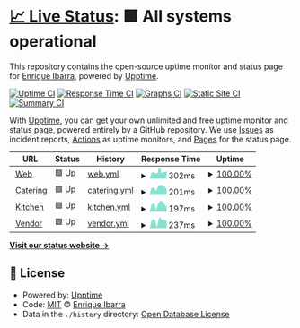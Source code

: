 # [📈 Live Status](https://enrique-ibarra.github.io/rh-v2): <!--live status--> **🟩 All systems operational**

This repository contains the open-source uptime monitor and status page for [Enrique Ibarra](https://enrique-ibarra.github.io/rh-v2), powered by [Upptime](https://github.com/upptime/upptime).

[![Uptime CI](https://github.com/enrique-ibarra/rh-v2/workflows/Uptime%20CI/badge.svg)](https://github.com/enrique-ibarra/rh-v2/actions?query=workflow%3A%22Uptime+CI%22)
[![Response Time CI](https://github.com/enrique-ibarra/rh-v2/workflows/Response%20Time%20CI/badge.svg)](https://github.com/enrique-ibarra/rh-v2/actions?query=workflow%3A%22Response+Time+CI%22)
[![Graphs CI](https://github.com/enrique-ibarra/rh-v2/workflows/Graphs%20CI/badge.svg)](https://github.com/enrique-ibarra/rh-v2/actions?query=workflow%3A%22Graphs+CI%22)
[![Static Site CI](https://github.com/enrique-ibarra/rh-v2/workflows/Static%20Site%20CI/badge.svg)](https://github.com/enrique-ibarra/rh-v2/actions?query=workflow%3A%22Static+Site+CI%22)
[![Summary CI](https://github.com/enrique-ibarra/rh-v2/workflows/Summary%20CI/badge.svg)](https://github.com/enrique-ibarra/rh-v2/actions?query=workflow%3A%22Summary+CI%22)

With [Upptime](https://upptime.js.org), you can get your own unlimited and free uptime monitor and status page, powered entirely by a GitHub repository. We use [Issues](https://github.com/enrique-ibarra/rh-v2/issues) as incident reports, [Actions](https://github.com/enrique-ibarra/rh-v2/actions) as uptime monitors, and [Pages](https://enrique-ibarra.github.io/rh-v2) for the status page.

<!--start: status pages-->
<!-- This summary is generated by Upptime (https://github.com/upptime/upptime) -->
<!-- Do not edit this manually, your changes will be overwritten -->
<!-- prettier-ignore -->
| URL | Status | History | Response Time | Uptime |
| --- | ------ | ------- | ------------- | ------ |
| <img alt="" src="https://roaminghunger.com/favicon.ico" height="13"> [Web](https://roaminghunger.com) | 🟩 Up | [web.yml](https://github.com/enrique-ibarra/rh-v2/commits/HEAD/history/web.yml) | <details><summary><img alt="Response time graph" src="./graphs/web/response-time-week.png" height="20"> 302ms</summary><br><a href="https://enrique-ibarra.github.io/rh-v2/history/web"><img alt="Response time 317" src="https://img.shields.io/endpoint?url=https%3A%2F%2Fraw.githubusercontent.com%2Fenrique-ibarra%2Frh-v2%2FHEAD%2Fapi%2Fweb%2Fresponse-time.json"></a><br><a href="https://enrique-ibarra.github.io/rh-v2/history/web"><img alt="24-hour response time 274" src="https://img.shields.io/endpoint?url=https%3A%2F%2Fraw.githubusercontent.com%2Fenrique-ibarra%2Frh-v2%2FHEAD%2Fapi%2Fweb%2Fresponse-time-day.json"></a><br><a href="https://enrique-ibarra.github.io/rh-v2/history/web"><img alt="7-day response time 302" src="https://img.shields.io/endpoint?url=https%3A%2F%2Fraw.githubusercontent.com%2Fenrique-ibarra%2Frh-v2%2FHEAD%2Fapi%2Fweb%2Fresponse-time-week.json"></a><br><a href="https://enrique-ibarra.github.io/rh-v2/history/web"><img alt="30-day response time 327" src="https://img.shields.io/endpoint?url=https%3A%2F%2Fraw.githubusercontent.com%2Fenrique-ibarra%2Frh-v2%2FHEAD%2Fapi%2Fweb%2Fresponse-time-month.json"></a><br><a href="https://enrique-ibarra.github.io/rh-v2/history/web"><img alt="1-year response time 317" src="https://img.shields.io/endpoint?url=https%3A%2F%2Fraw.githubusercontent.com%2Fenrique-ibarra%2Frh-v2%2FHEAD%2Fapi%2Fweb%2Fresponse-time-year.json"></a></details> | <details><summary><a href="https://enrique-ibarra.github.io/rh-v2/history/web">100.00%</a></summary><a href="https://enrique-ibarra.github.io/rh-v2/history/web"><img alt="All-time uptime 99.89%" src="https://img.shields.io/endpoint?url=https%3A%2F%2Fraw.githubusercontent.com%2Fenrique-ibarra%2Frh-v2%2FHEAD%2Fapi%2Fweb%2Fuptime.json"></a><br><a href="https://enrique-ibarra.github.io/rh-v2/history/web"><img alt="24-hour uptime 100.00%" src="https://img.shields.io/endpoint?url=https%3A%2F%2Fraw.githubusercontent.com%2Fenrique-ibarra%2Frh-v2%2FHEAD%2Fapi%2Fweb%2Fuptime-day.json"></a><br><a href="https://enrique-ibarra.github.io/rh-v2/history/web"><img alt="7-day uptime 100.00%" src="https://img.shields.io/endpoint?url=https%3A%2F%2Fraw.githubusercontent.com%2Fenrique-ibarra%2Frh-v2%2FHEAD%2Fapi%2Fweb%2Fuptime-week.json"></a><br><a href="https://enrique-ibarra.github.io/rh-v2/history/web"><img alt="30-day uptime 100.00%" src="https://img.shields.io/endpoint?url=https%3A%2F%2Fraw.githubusercontent.com%2Fenrique-ibarra%2Frh-v2%2FHEAD%2Fapi%2Fweb%2Fuptime-month.json"></a><br><a href="https://enrique-ibarra.github.io/rh-v2/history/web"><img alt="1-year uptime 99.89%" src="https://img.shields.io/endpoint?url=https%3A%2F%2Fraw.githubusercontent.com%2Fenrique-ibarra%2Frh-v2%2FHEAD%2Fapi%2Fweb%2Fuptime-year.json"></a></details>
| <img alt="" src="https://catering.roaminghunger.com/favicon.ico" height="13"> [Catering](https://catering.roaminghunger.com) | 🟩 Up | [catering.yml](https://github.com/enrique-ibarra/rh-v2/commits/HEAD/history/catering.yml) | <details><summary><img alt="Response time graph" src="./graphs/catering/response-time-week.png" height="20"> 201ms</summary><br><a href="https://enrique-ibarra.github.io/rh-v2/history/catering"><img alt="Response time 238" src="https://img.shields.io/endpoint?url=https%3A%2F%2Fraw.githubusercontent.com%2Fenrique-ibarra%2Frh-v2%2FHEAD%2Fapi%2Fcatering%2Fresponse-time.json"></a><br><a href="https://enrique-ibarra.github.io/rh-v2/history/catering"><img alt="24-hour response time 177" src="https://img.shields.io/endpoint?url=https%3A%2F%2Fraw.githubusercontent.com%2Fenrique-ibarra%2Frh-v2%2FHEAD%2Fapi%2Fcatering%2Fresponse-time-day.json"></a><br><a href="https://enrique-ibarra.github.io/rh-v2/history/catering"><img alt="7-day response time 201" src="https://img.shields.io/endpoint?url=https%3A%2F%2Fraw.githubusercontent.com%2Fenrique-ibarra%2Frh-v2%2FHEAD%2Fapi%2Fcatering%2Fresponse-time-week.json"></a><br><a href="https://enrique-ibarra.github.io/rh-v2/history/catering"><img alt="30-day response time 229" src="https://img.shields.io/endpoint?url=https%3A%2F%2Fraw.githubusercontent.com%2Fenrique-ibarra%2Frh-v2%2FHEAD%2Fapi%2Fcatering%2Fresponse-time-month.json"></a><br><a href="https://enrique-ibarra.github.io/rh-v2/history/catering"><img alt="1-year response time 238" src="https://img.shields.io/endpoint?url=https%3A%2F%2Fraw.githubusercontent.com%2Fenrique-ibarra%2Frh-v2%2FHEAD%2Fapi%2Fcatering%2Fresponse-time-year.json"></a></details> | <details><summary><a href="https://enrique-ibarra.github.io/rh-v2/history/catering">100.00%</a></summary><a href="https://enrique-ibarra.github.io/rh-v2/history/catering"><img alt="All-time uptime 99.89%" src="https://img.shields.io/endpoint?url=https%3A%2F%2Fraw.githubusercontent.com%2Fenrique-ibarra%2Frh-v2%2FHEAD%2Fapi%2Fcatering%2Fuptime.json"></a><br><a href="https://enrique-ibarra.github.io/rh-v2/history/catering"><img alt="24-hour uptime 100.00%" src="https://img.shields.io/endpoint?url=https%3A%2F%2Fraw.githubusercontent.com%2Fenrique-ibarra%2Frh-v2%2FHEAD%2Fapi%2Fcatering%2Fuptime-day.json"></a><br><a href="https://enrique-ibarra.github.io/rh-v2/history/catering"><img alt="7-day uptime 100.00%" src="https://img.shields.io/endpoint?url=https%3A%2F%2Fraw.githubusercontent.com%2Fenrique-ibarra%2Frh-v2%2FHEAD%2Fapi%2Fcatering%2Fuptime-week.json"></a><br><a href="https://enrique-ibarra.github.io/rh-v2/history/catering"><img alt="30-day uptime 100.00%" src="https://img.shields.io/endpoint?url=https%3A%2F%2Fraw.githubusercontent.com%2Fenrique-ibarra%2Frh-v2%2FHEAD%2Fapi%2Fcatering%2Fuptime-month.json"></a><br><a href="https://enrique-ibarra.github.io/rh-v2/history/catering"><img alt="1-year uptime 99.89%" src="https://img.shields.io/endpoint?url=https%3A%2F%2Fraw.githubusercontent.com%2Fenrique-ibarra%2Frh-v2%2FHEAD%2Fapi%2Fcatering%2Fuptime-year.json"></a></details>
| <img alt="" src="https://kitchen.roaminghunger.com/favicon.ico" height="13"> [Kitchen](https://kitchen.roaminghunger.com) | 🟩 Up | [kitchen.yml](https://github.com/enrique-ibarra/rh-v2/commits/HEAD/history/kitchen.yml) | <details><summary><img alt="Response time graph" src="./graphs/kitchen/response-time-week.png" height="20"> 197ms</summary><br><a href="https://enrique-ibarra.github.io/rh-v2/history/kitchen"><img alt="Response time 243" src="https://img.shields.io/endpoint?url=https%3A%2F%2Fraw.githubusercontent.com%2Fenrique-ibarra%2Frh-v2%2FHEAD%2Fapi%2Fkitchen%2Fresponse-time.json"></a><br><a href="https://enrique-ibarra.github.io/rh-v2/history/kitchen"><img alt="24-hour response time 224" src="https://img.shields.io/endpoint?url=https%3A%2F%2Fraw.githubusercontent.com%2Fenrique-ibarra%2Frh-v2%2FHEAD%2Fapi%2Fkitchen%2Fresponse-time-day.json"></a><br><a href="https://enrique-ibarra.github.io/rh-v2/history/kitchen"><img alt="7-day response time 197" src="https://img.shields.io/endpoint?url=https%3A%2F%2Fraw.githubusercontent.com%2Fenrique-ibarra%2Frh-v2%2FHEAD%2Fapi%2Fkitchen%2Fresponse-time-week.json"></a><br><a href="https://enrique-ibarra.github.io/rh-v2/history/kitchen"><img alt="30-day response time 218" src="https://img.shields.io/endpoint?url=https%3A%2F%2Fraw.githubusercontent.com%2Fenrique-ibarra%2Frh-v2%2FHEAD%2Fapi%2Fkitchen%2Fresponse-time-month.json"></a><br><a href="https://enrique-ibarra.github.io/rh-v2/history/kitchen"><img alt="1-year response time 243" src="https://img.shields.io/endpoint?url=https%3A%2F%2Fraw.githubusercontent.com%2Fenrique-ibarra%2Frh-v2%2FHEAD%2Fapi%2Fkitchen%2Fresponse-time-year.json"></a></details> | <details><summary><a href="https://enrique-ibarra.github.io/rh-v2/history/kitchen">100.00%</a></summary><a href="https://enrique-ibarra.github.io/rh-v2/history/kitchen"><img alt="All-time uptime 99.89%" src="https://img.shields.io/endpoint?url=https%3A%2F%2Fraw.githubusercontent.com%2Fenrique-ibarra%2Frh-v2%2FHEAD%2Fapi%2Fkitchen%2Fuptime.json"></a><br><a href="https://enrique-ibarra.github.io/rh-v2/history/kitchen"><img alt="24-hour uptime 100.00%" src="https://img.shields.io/endpoint?url=https%3A%2F%2Fraw.githubusercontent.com%2Fenrique-ibarra%2Frh-v2%2FHEAD%2Fapi%2Fkitchen%2Fuptime-day.json"></a><br><a href="https://enrique-ibarra.github.io/rh-v2/history/kitchen"><img alt="7-day uptime 100.00%" src="https://img.shields.io/endpoint?url=https%3A%2F%2Fraw.githubusercontent.com%2Fenrique-ibarra%2Frh-v2%2FHEAD%2Fapi%2Fkitchen%2Fuptime-week.json"></a><br><a href="https://enrique-ibarra.github.io/rh-v2/history/kitchen"><img alt="30-day uptime 100.00%" src="https://img.shields.io/endpoint?url=https%3A%2F%2Fraw.githubusercontent.com%2Fenrique-ibarra%2Frh-v2%2FHEAD%2Fapi%2Fkitchen%2Fuptime-month.json"></a><br><a href="https://enrique-ibarra.github.io/rh-v2/history/kitchen"><img alt="1-year uptime 99.89%" src="https://img.shields.io/endpoint?url=https%3A%2F%2Fraw.githubusercontent.com%2Fenrique-ibarra%2Frh-v2%2FHEAD%2Fapi%2Fkitchen%2Fuptime-year.json"></a></details>
| <img alt="" src="https://vendor.roaminghunger.com/favicon.ico" height="13"> [Vendor](https://vendor.roaminghunger.com) | 🟩 Up | [vendor.yml](https://github.com/enrique-ibarra/rh-v2/commits/HEAD/history/vendor.yml) | <details><summary><img alt="Response time graph" src="./graphs/vendor/response-time-week.png" height="20"> 237ms</summary><br><a href="https://enrique-ibarra.github.io/rh-v2/history/vendor"><img alt="Response time 285" src="https://img.shields.io/endpoint?url=https%3A%2F%2Fraw.githubusercontent.com%2Fenrique-ibarra%2Frh-v2%2FHEAD%2Fapi%2Fvendor%2Fresponse-time.json"></a><br><a href="https://enrique-ibarra.github.io/rh-v2/history/vendor"><img alt="24-hour response time 332" src="https://img.shields.io/endpoint?url=https%3A%2F%2Fraw.githubusercontent.com%2Fenrique-ibarra%2Frh-v2%2FHEAD%2Fapi%2Fvendor%2Fresponse-time-day.json"></a><br><a href="https://enrique-ibarra.github.io/rh-v2/history/vendor"><img alt="7-day response time 237" src="https://img.shields.io/endpoint?url=https%3A%2F%2Fraw.githubusercontent.com%2Fenrique-ibarra%2Frh-v2%2FHEAD%2Fapi%2Fvendor%2Fresponse-time-week.json"></a><br><a href="https://enrique-ibarra.github.io/rh-v2/history/vendor"><img alt="30-day response time 259" src="https://img.shields.io/endpoint?url=https%3A%2F%2Fraw.githubusercontent.com%2Fenrique-ibarra%2Frh-v2%2FHEAD%2Fapi%2Fvendor%2Fresponse-time-month.json"></a><br><a href="https://enrique-ibarra.github.io/rh-v2/history/vendor"><img alt="1-year response time 285" src="https://img.shields.io/endpoint?url=https%3A%2F%2Fraw.githubusercontent.com%2Fenrique-ibarra%2Frh-v2%2FHEAD%2Fapi%2Fvendor%2Fresponse-time-year.json"></a></details> | <details><summary><a href="https://enrique-ibarra.github.io/rh-v2/history/vendor">100.00%</a></summary><a href="https://enrique-ibarra.github.io/rh-v2/history/vendor"><img alt="All-time uptime 99.89%" src="https://img.shields.io/endpoint?url=https%3A%2F%2Fraw.githubusercontent.com%2Fenrique-ibarra%2Frh-v2%2FHEAD%2Fapi%2Fvendor%2Fuptime.json"></a><br><a href="https://enrique-ibarra.github.io/rh-v2/history/vendor"><img alt="24-hour uptime 100.00%" src="https://img.shields.io/endpoint?url=https%3A%2F%2Fraw.githubusercontent.com%2Fenrique-ibarra%2Frh-v2%2FHEAD%2Fapi%2Fvendor%2Fuptime-day.json"></a><br><a href="https://enrique-ibarra.github.io/rh-v2/history/vendor"><img alt="7-day uptime 100.00%" src="https://img.shields.io/endpoint?url=https%3A%2F%2Fraw.githubusercontent.com%2Fenrique-ibarra%2Frh-v2%2FHEAD%2Fapi%2Fvendor%2Fuptime-week.json"></a><br><a href="https://enrique-ibarra.github.io/rh-v2/history/vendor"><img alt="30-day uptime 100.00%" src="https://img.shields.io/endpoint?url=https%3A%2F%2Fraw.githubusercontent.com%2Fenrique-ibarra%2Frh-v2%2FHEAD%2Fapi%2Fvendor%2Fuptime-month.json"></a><br><a href="https://enrique-ibarra.github.io/rh-v2/history/vendor"><img alt="1-year uptime 99.89%" src="https://img.shields.io/endpoint?url=https%3A%2F%2Fraw.githubusercontent.com%2Fenrique-ibarra%2Frh-v2%2FHEAD%2Fapi%2Fvendor%2Fuptime-year.json"></a></details>

<!--end: status pages-->

[**Visit our status website →**](https://enrique-ibarra.github.io/rh-v2)

## 📄 License

- Powered by: [Upptime](https://github.com/upptime/upptime)
- Code: [MIT](./LICENSE) © [Enrique Ibarra](https://enrique-ibarra.github.io/rh-v2)
- Data in the `./history` directory: [Open Database License](https://opendatacommons.org/licenses/odbl/1-0/)
